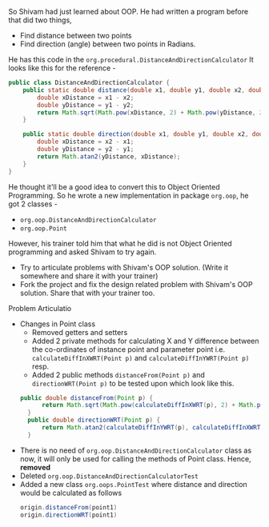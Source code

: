 So Shivam had just learned about OOP. He had written a program before that did two things,
- Find distance between two points
- Find direction (angle) between two points in Radians.

He has this code in the `org.procedural.DistanceAndDirectionCalculator` It looks like this for the reference - 

```java
public class DistanceAndDirectionCalculator {
    public static double distance(double x1, double y1, double x2, double y2) {
        double xDistance = x1 - x2;
        double yDistance = y1 - y2;
        return Math.sqrt(Math.pow(xDistance, 2) + Math.pow(yDistance, 2));
    }

    public static double direction(double x1, double y1, double x2, double y2) {
        double xDistance = x2 - x1;
        double yDistance = y2 - y1;
        return Math.atan2(yDistance, xDistance);
    }
}
```
He thought it'll be a good idea to convert this to Object Oriented Programming. So he wrote a new implementation in package `org.oop`, he got 2 classes - 
- `org.oop.DistanceAndDirectionCalculator`
- `org.oop.Point`

However, his trainer told him that what he did is not Object Oriented programming and asked Shivam to try again. 
- Try to articulate problems with Shivam's OOP solution. (Write it somewhere and share it with your trainer)
- Fork the project and fix the design related problem with Shivam's OOP solution. Share that with your trainer too.

Problem Articulatio
- Changes in Point class
  - Removed getters and setters
  - Added 2 private methods for calculating X and Y difference between the co-ordinates of instance point and parameter point i.e. `calculateDiffInXWRT(Point p)` and `calculateDiffInYWRT(Point p)` resp.
  - Added 2 public methods `distanceFrom(Point p)` and `directionWRT(Point p)` to be tested upon which look like this.
  ```java
  public double distanceFrom(Point p) {
        return Math.sqrt(Math.pow(calculateDiffInXWRT(p), 2) + Math.pow(calculateDiffInYWRT(p), 2));
    }
    public double directionWRT(Point p) {
        return Math.atan2(calculateDiffInYWRT(p), calculateDiffInXWRT(p));
    }
    ```
- There is no need of `org.oop.DistanceAndDirectionCalculator` class as now, it will only be used for calling the methods of Point class. Hence, **removed**
- Deleted `org.oop.DistanceAndDirectionCalculatorTest`
- Added a new class `org.oops.PointTest` where distance and direction would be calculated as follows
  ```java
  origin.distanceFrom(point1)
  origin.directionWRT(point1)
  ```
